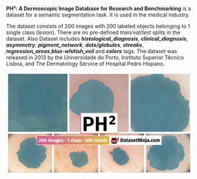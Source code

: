 **PH²: A Dermoscopic Image Database for Research and Benchmarking** is a dataset for a semantic segmentation task. It is used in the medical industry. 

The dataset consists of 200 images with 200 labeled objects belonging to 1 single class (*lesion*). There are no pre-defined <i>train/val/test</i> splits in the dataset. Also Dataset includes ***histological_diagnosis***, ***clinical_diagnosis***, ***asymmetry***, ***pigment_network***, ***dots/globules***, ***streaks***, ***regression_areas***,***blue-whitish_veil*** and ***colors*** tags. The dataset was released in 2013 by the Universidade do Porto, Instituto Superior Técnico Lisboa, and The Dermatology Service of Hospital Pedro Hispano.

<img src="https://github.com/dataset-ninja/ph2/raw/main/visualizations/poster.png">
